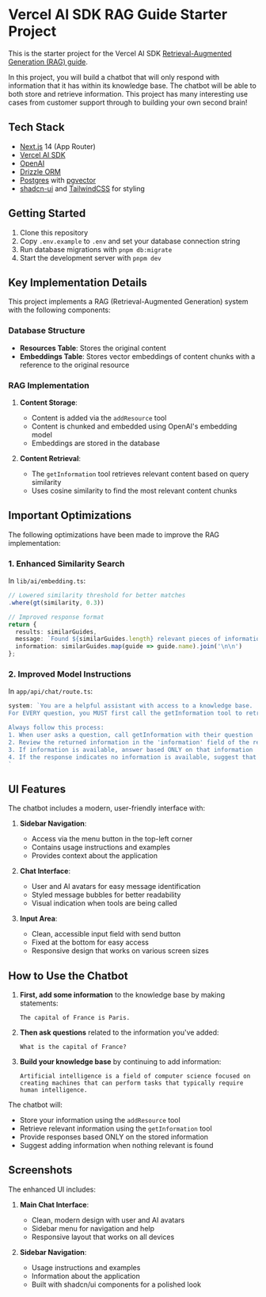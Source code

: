# Vercel AI SDK RAG Guide Starter Project

This is the starter project for the Vercel AI SDK [Retrieval-Augmented Generation (RAG) guide](https://sdk.vercel.ai/docs/guides/rag-chatbot).

In this project, you will build a chatbot that will only respond with information that it has within its knowledge base. The chatbot will be able to both store and retrieve information. This project has many interesting use cases from customer support through to building your own second brain!

## Tech Stack

- [Next.js](https://nextjs.org) 14 (App Router)
- [Vercel AI SDK](https://sdk.vercel.ai/docs)
- [OpenAI](https://openai.com)
- [Drizzle ORM](https://orm.drizzle.team)
- [Postgres](https://www.postgresql.org/) with [ pgvector ](https://github.com/pgvector/pgvector)
- [shadcn-ui](https://ui.shadcn.com) and [TailwindCSS](https://tailwindcss.com) for styling

## Getting Started

1. Clone this repository
2. Copy `.env.example` to `.env` and set your database connection string
3. Run database migrations with `pnpm db:migrate`
4. Start the development server with `pnpm dev`

## Key Implementation Details

This project implements a RAG (Retrieval-Augmented Generation) system with the following components:

### Database Structure

- **Resources Table**: Stores the original content
- **Embeddings Table**: Stores vector embeddings of content chunks with a reference to the original resource

### RAG Implementation

1. **Content Storage**:
   - Content is added via the `addResource` tool
   - Content is chunked and embedded using OpenAI's embedding model
   - Embeddings are stored in the database

2. **Content Retrieval**:
   - The `getInformation` tool retrieves relevant content based on query similarity
   - Uses cosine similarity to find the most relevant content chunks

## Important Optimizations

The following optimizations have been made to improve the RAG implementation:

### 1. Enhanced Similarity Search

In `lib/ai/embedding.ts`:

```typescript
// Lowered similarity threshold for better matches
.where(gt(similarity, 0.3))

// Improved response format
return {
  results: similarGuides,
  message: `Found ${similarGuides.length} relevant pieces of information:`,
  information: similarGuides.map(guide => guide.name).join('\n\n')
};
```

### 2. Improved Model Instructions

In `app/api/chat/route.ts`:

```typescript
system: `You are a helpful assistant with access to a knowledge base.
For EVERY question, you MUST first call the getInformation tool to retrieve relevant information.

Always follow this process:
1. When user asks a question, call getInformation with their question
2. Review the returned information in the 'information' field of the response
3. If information is available, answer based ONLY on that information
4. If the response indicates no information is available, suggest that the user add information using the addResource tool
`
```

## UI Features

The chatbot includes a modern, user-friendly interface with:

1. **Sidebar Navigation**:
   - Access via the menu button in the top-left corner
   - Contains usage instructions and examples
   - Provides context about the application

2. **Chat Interface**:
   - User and AI avatars for easy message identification
   - Styled message bubbles for better readability
   - Visual indication when tools are being called

3. **Input Area**:
   - Clean, accessible input field with send button
   - Fixed at the bottom for easy access
   - Responsive design that works on various screen sizes

## How to Use the Chatbot

1. **First, add some information** to the knowledge base by making statements:
   ```
   The capital of France is Paris.
   ```

2. **Then ask questions** related to the information you've added:
   ```
   What is the capital of France?
   ```

3. **Build your knowledge base** by continuing to add information:
   ```
   Artificial intelligence is a field of computer science focused on creating machines that can perform tasks that typically require human intelligence.
   ```

The chatbot will:
- Store your information using the `addResource` tool
- Retrieve relevant information using the `getInformation` tool
- Provide responses based ONLY on the stored information
- Suggest adding information when nothing relevant is found

## Screenshots

The enhanced UI includes:

1. **Main Chat Interface**:
   - Clean, modern design with user and AI avatars
   - Sidebar menu for navigation and help
   - Responsive layout that works on all devices

2. **Sidebar Navigation**:
   - Usage instructions and examples
   - Information about the application
   - Built with shadcn/ui components for a polished look
